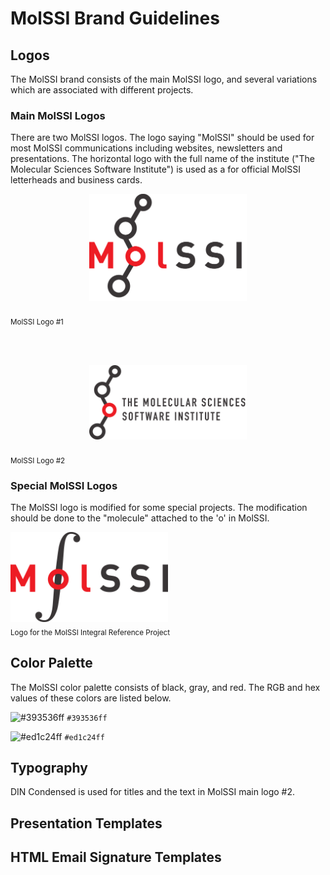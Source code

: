# MolSSI Brand Guidelines

## Logos
The MolSSI brand consists of the main MolSSI logo, and several variations which are associated with different projects.

### Main MolSSI Logos
There are two MolSSI logos. The logo saying "MolSSI" should  be used for most MolSSI communications including websites, newsletters and presentations. The horizontal logo with the full name of the institute ("The Molecular Sciences Software Institute") is used as a for official MolSSI letterheads and business cards.

<center>
<img src="logos/main_logo/molssi_main_logo.png" width="50%">
</center>
<br><sub> MolSSI Logo #1 </sub>

<br><br>

<center>
<img src="logos/main_logo/molssi_main_horizontal.png" width="50%">
</center>
<br><sub> MolSSI Logo #2 </sub>

### Special MolSSI Logos

The MolSSI logo is modified for some special projects. The modification should be done to the "molecule" attached to the 'o' in MolSSI.

<img src="logos/molssi_integral.png" width="50%">
<br><sub> Logo for the MolSSI Integral Reference Project</sub>

## Color Palette
The MolSSI color palette consists of black, gray, and red. The RGB and hex values of these colors are listed below.

![#393536ff](https://placehold.it/100x50/393536ff/000000?text=+) `#393536ff`

![#ed1c24ff](https://placehold.it/100x50/ed1c24ff/000000?text=+) `#ed1c24ff`

## Typography
 
DIN Condensed is used for titles and the text in MolSSI main logo #2. 

## Presentation Templates

## HTML Email Signature Templates
